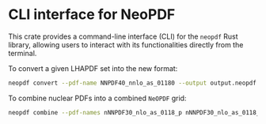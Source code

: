 # CLI interface for NeoPDF

This crate provides a command-line interface (CLI) for the `neopdf`
Rust library, allowing users to interact with its functionalities
directly from the terminal.

To convert a given LHAPDF set into the new format:
```bash
neopdf convert --pdf-name NNPDF40_nnlo_as_01180 --output output.neopdf.lz4
```

To combine nuclear PDFs into a combined `NeOPDF` grid:
```bash
neopdf combine --pdf-names nNNPDF30_nlo_as_0118_p nNNPDF30_nlo_as_0118_A12 nNNPDF30_nlo_as_0118_A40 --output combined.neopdf.lz4
```

